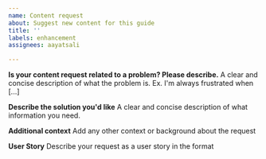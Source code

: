 ```yaml
---
name: Content request
about: Suggest new content for this guide
title: ''
labels: enhancement
assignees: aayatsali

---
```


**Is your content request related to a problem? Please describe.**
A clear and concise description of what the problem is. Ex. I'm always frustrated when [...]

**Describe the solution you'd like**
A clear and concise description of what information you need.

**Additional context**
Add any other context or background about the request

**User Story**
Describe your request as a user story in the format

